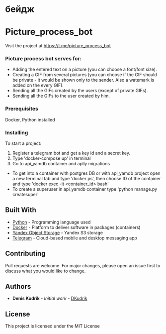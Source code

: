 # бейдж

# Picture_process_bot

Visit the project at https://t.me/picture_process_bot

### Picture process bot serves for:
  * Adding the entered text on a picture (you can choose a font/font size).
  * Creating a GIF from several pictures (you can choose if the GIF should be private - it      would be shown only to the sender. Also a watemark is added on the every GIF).
  * Sending all the GIFs created by the users (except of private GIFs).
  * Sending all the GIFs to the user created by him.


### Prerequisites

  Docker, Python installed

### Installing

To start a project:
  1. Register a telegram bot and get a key id and a secret key.
  1. Type 'docker-compose up' in terminal
  2. Go to api_yamdb container and aplly migrations

  * To get into a container with postgres DB or with api_yamdb project open a new terminal tab
   and type 'docker ps', then choose ID of the container and type 'docker exec -it    <container_id> bash'
  *  To create a superuser in api_yamdb container type 'python manage.py createsuper'
## Built With

* [Python](https://www.python.org/) - Programming language used
* [Docker](https://maven.apache.org/) - Platform to deliver software in packages (containers)
* [Yandex Object Storage](https://cloud.yandex.com/en/docs/storage/) - Yandex S3 storage
* [Telegram](https://web.telegram.org/z/) - Cloud-based mobile and desktop messaging app

## Contributing

Pull requests are welcome. For major changes, please open an issue first to discuss what you would like to change.

## Authors

* **Denis Kudrik** - *Initial work* - [DKudrik](https://github.com/DKudrik/epam_final_task_tg_bot)

## License

This project is licensed under the MIT License
